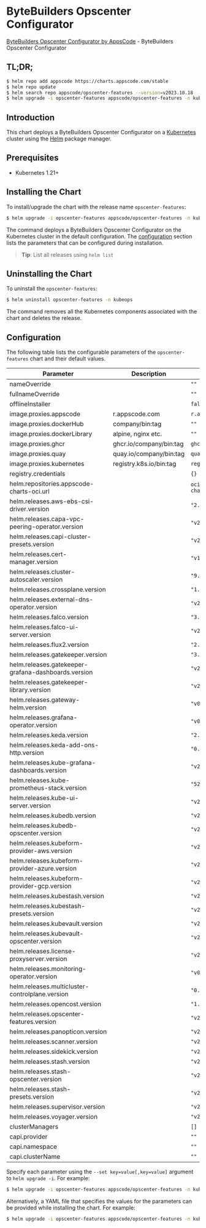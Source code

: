 # ByteBuilders Opscenter Configurator

[ByteBuilders Opscenter Configurator by AppsCode](https://github.com/bytebuilders/installer) - ByteBuilders Opscenter Configurator

## TL;DR;

```bash
$ helm repo add appscode https://charts.appscode.com/stable
$ helm repo update
$ helm search repo appscode/opscenter-features --version=v2023.10.18
$ helm upgrade -i opscenter-features appscode/opscenter-features -n kubeops --create-namespace --version=v2023.10.18
```

## Introduction

This chart deploys a ByteBuilders Opscenter Configurator on a [Kubernetes](http://kubernetes.io) cluster using the [Helm](https://helm.sh) package manager.

## Prerequisites

- Kubernetes 1.21+

## Installing the Chart

To install/upgrade the chart with the release name `opscenter-features`:

```bash
$ helm upgrade -i opscenter-features appscode/opscenter-features -n kubeops --create-namespace --version=v2023.10.18
```

The command deploys a ByteBuilders Opscenter Configurator on the Kubernetes cluster in the default configuration. The [configuration](#configuration) section lists the parameters that can be configured during installation.

> **Tip**: List all releases using `helm list`

## Uninstalling the Chart

To uninstall the `opscenter-features`:

```bash
$ helm uninstall opscenter-features -n kubeops
```

The command removes all the Kubernetes components associated with the chart and deletes the release.

## Configuration

The following table lists the configurable parameters of the `opscenter-features` chart and their default values.

|                      Parameter                      |       Description       |                  Default                   |
|-----------------------------------------------------|-------------------------|--------------------------------------------|
| nameOverride                                        |                         | <code>""</code>                            |
| fullnameOverride                                    |                         | <code>""</code>                            |
| offlineInstaller                                    |                         | <code>false</code>                         |
| image.proxies.appscode                              | r.appscode.com          | <code>r.appscode.com</code>                |
| image.proxies.dockerHub                             | company/bin:tag         | <code>""</code>                            |
| image.proxies.dockerLibrary                         | alpine, nginx etc.      | <code>""</code>                            |
| image.proxies.ghcr                                  | ghcr.io/company/bin:tag | <code>ghcr.io</code>                       |
| image.proxies.quay                                  | quay.io/company/bin:tag | <code>quay.io</code>                       |
| image.proxies.kubernetes                            | registry.k8s.io/bin:tag | <code>registry.k8s.io</code>               |
| registry.credentials                                |                         | <code>{}</code>                            |
| helm.repositories.appscode-charts-oci.url           |                         | <code>oci://ghcr.io/appscode-charts</code> |
| helm.releases.aws-ebs-csi-driver.version            |                         | <code>"2.23.0"</code>                      |
| helm.releases.capa-vpc-peering-operator.version     |                         | <code>"v2023.10.18"</code>                 |
| helm.releases.capi-cluster-presets.version          |                         | <code>"v2023.10.18"</code>                 |
| helm.releases.cert-manager.version                  |                         | <code>"v1.11.0"</code>                     |
| helm.releases.cluster-autoscaler.version            |                         | <code>"9.29.0"</code>                      |
| helm.releases.crossplane.version                    |                         | <code>"1.13.2"</code>                      |
| helm.releases.external-dns-operator.version         |                         | <code>"v2023.10.1"</code>                  |
| helm.releases.falco.version                         |                         | <code>"3.8.4"</code>                       |
| helm.releases.falco-ui-server.version               |                         | <code>"v2023.10.1"</code>                  |
| helm.releases.flux2.version                         |                         | <code>"2.10.6"</code>                      |
| helm.releases.gatekeeper.version                    |                         | <code>"3.13.3"</code>                      |
| helm.releases.gatekeeper-grafana-dashboards.version |                         | <code>"v2023.10.1"</code>                  |
| helm.releases.gatekeeper-library.version            |                         | <code>"v2023.10.1"</code>                  |
| helm.releases.gateway-helm.version                  |                         | <code>"v0.0.0-latest"</code>               |
| helm.releases.grafana-operator.version              |                         | <code>"v0.0.3"</code>                      |
| helm.releases.keda.version                          |                         | <code>"2.12.0"</code>                      |
| helm.releases.keda-add-ons-http.version             |                         | <code>"0.6.0"</code>                       |
| helm.releases.kube-grafana-dashboards.version       |                         | <code>"v2023.10.1"</code>                  |
| helm.releases.kube-prometheus-stack.version         |                         | <code>"52.1.0"</code>                      |
| helm.releases.kube-ui-server.version                |                         | <code>"v2023.10.1"</code>                  |
| helm.releases.kubedb.version                        |                         | <code>"v2023.10.26-rc.0"</code>            |
| helm.releases.kubedb-opscenter.version              |                         | <code>"v2023.10.26-rc.0"</code>            |
| helm.releases.kubeform-provider-aws.version         |                         | <code>"v2023.11.1"</code>                  |
| helm.releases.kubeform-provider-azure.version       |                         | <code>"v2023.11.1"</code>                  |
| helm.releases.kubeform-provider-gcp.version         |                         | <code>"v2023.11.1"</code>                  |
| helm.releases.kubestash.version                     |                         | <code>"v2023.10.30-rc.0"</code>            |
| helm.releases.kubestash-presets.version             |                         | <code>"v2023.10.18"</code>                 |
| helm.releases.kubevault.version                     |                         | <code>"v2023.10.26-rc.0"</code>            |
| helm.releases.kubevault-opscenter.version           |                         | <code>"v2023.10.26-rc.0"</code>            |
| helm.releases.license-proxyserver.version           |                         | <code>"v2023.10.18"</code>                 |
| helm.releases.monitoring-operator.version           |                         | <code>"v0.0.3"</code>                      |
| helm.releases.multicluster-controlplane.version     |                         | <code>"0.2.0"</code>                       |
| helm.releases.opencost.version                      |                         | <code>"1.18.1"</code>                      |
| helm.releases.opscenter-features.version            |                         | <code>"v2023.10.18"</code>                 |
| helm.releases.panopticon.version                    |                         | <code>"v2023.10.1"</code>                  |
| helm.releases.scanner.version                       |                         | <code>"v2023.10.18"</code>                 |
| helm.releases.sidekick.version                      |                         | <code>"v2023.10.1"</code>                  |
| helm.releases.stash.version                         |                         | <code>"v2023.10.9"</code>                  |
| helm.releases.stash-opscenter.version               |                         | <code>"v2023.10.9"</code>                  |
| helm.releases.stash-presets.version                 |                         | <code>"v2023.10.18"</code>                 |
| helm.releases.supervisor.version                    |                         | <code>"v2023.10.1"</code>                  |
| helm.releases.voyager.version                       |                         | <code>"v2023.9.18"</code>                  |
| clusterManagers                                     |                         | <code>[]</code>                            |
| capi.provider                                       |                         | <code>""</code>                            |
| capi.namespace                                      |                         | <code>""</code>                            |
| capi.clusterName                                    |                         | <code>""</code>                            |


Specify each parameter using the `--set key=value[,key=value]` argument to `helm upgrade -i`. For example:

```bash
$ helm upgrade -i opscenter-features appscode/opscenter-features -n kubeops --create-namespace --version=v2023.10.18 --set image.proxies.appscode=r.appscode.com
```

Alternatively, a YAML file that specifies the values for the parameters can be provided while
installing the chart. For example:

```bash
$ helm upgrade -i opscenter-features appscode/opscenter-features -n kubeops --create-namespace --version=v2023.10.18 --values values.yaml
```
